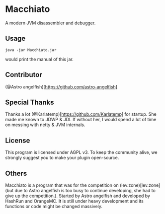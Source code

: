 # Macchiato
A modern JVM disassembler and debugger.

## Usage
```shell
java -jar Macchiato.jar
```
would print the manual of this jar.

## Contributor
(@Astro angelfish)[https://github.com/astro-angelfish]

## Special Thanks
Thanks a lot (@Karlatemp)[https://github.com/Karlatemp] for startup. She made me known to JDWP & JDI. If without her, I would spend a lot of time on messing with netty & JVM internals.

## License
This program is licensed under AGPL v3. To keep the community alive, we strongly suggest you to make your plugin open-source.

## Others
Macchiato is a program that was for the competition on (lev.zone)[lev.zone] (but due to Astro angelfish is too busy to continue developing, she had to give up the competition.). Started by Astro angelfish and developed by HashRun and OrangeMC.
It is still under heavy development and its functions or code might be changed massively.
